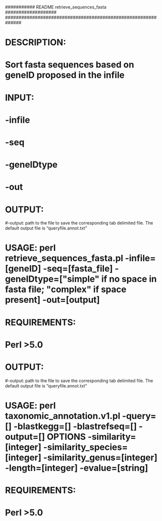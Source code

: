 ########### README retrieve_sequences_fasta ###################
##############################################################
# DESCRIPTION: 
# Sort fasta sequences based on geneID proposed in the infile
# INPUT:
# -infile
# -seq
# -geneIDtype
# -out
#
# OUTPUT:
#-output: path to the file to save the corresponding tab delimited file. The default output file is “queryfile.annot.txt”
#
# USAGE: perl retrieve_sequences_fasta.pl -infile=[geneID] -seq=[fasta_file] -geneIDtype=["simple" if no space in fasta file; "complex" if space present] -out=[output]
#
# REQUIREMENTS:
# Perl >5.0
# OUTPUT:
#-output: path to the file to save the corresponding tab delimited file. The default output file is “queryfile.annot.txt”
#
# USAGE: perl taxonomic_annotation.v1.pl -query=[] -blastkegg=[] -blastrefseq=[] -output=[] OPTIONS -similarity=[integer] -similarity_species=[integer] -similarity_genus=[integer] -length=[integer] -evalue=[string]
#
# REQUIREMENTS:
# Perl >5.0



